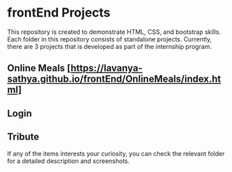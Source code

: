 # frontEnd Projects

This repository is created to demonstrate HTML, CSS, and bootstrap skills. Each folder in this repository consists of standalone projects.
Currently, there are 3 projects that is developed as part of the internship program.
## Online Meals [https://lavanya-sathya.github.io/frontEnd/OnlineMeals/index.html]
## Login 
## Tribute 


If any of the items interests your curiosity, you can check the relevant folder for a detailed description and screenshots.
